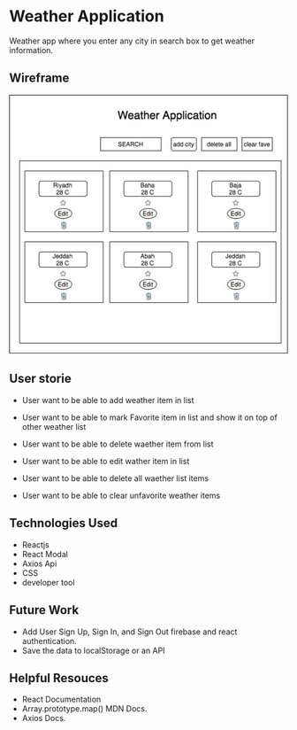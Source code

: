 # Weather Application

Weather app where you enter any city in search box to get weather information. 

## Wireframe
![Weather Application](Wireframe2.jpg)

## User storie

* User want to be able to add weather item in list 

* User want to be able to mark Favorite item in list and show it on top of other weather list

* User want to be able to delete waether item from list 

* User want to be able to edit wather item in list

* User want to be able to delete all waether list items

* User want to be able to clear unfavorite weather items

## Technologies Used

* Reactjs 
* React Modal
* Axios Api
* CSS
* developer tool

## Future Work

* Add User Sign Up, Sign In, and Sign Out firebase and react authentication.
* Save the data to localStorage or an API


## Helpful Resouces

* React Documentation
* Array.prototype.map() MDN Docs.
* Axios Docs.


